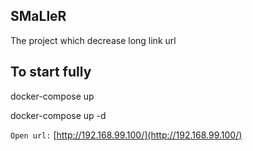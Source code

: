 ## SMaLleR

The project which decrease long link url 

## To start fully

docker-compose up

docker-compose up -d


`Open url:` [http://192.168.99.100/](http://192.168.99.100/)
